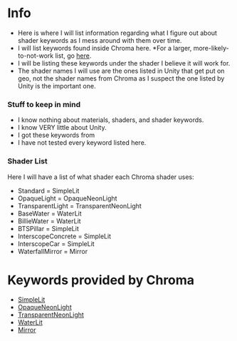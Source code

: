 # Info
- Here is where I will list information regarding what I figure out about shader keywords as I mess around with them over time.
- I will list keywords found inside Chroma here.
  *For a larger, more-likely-to-not-work list, go [here](Unverified%20Keywords/README.md).
- I will be listing these keywords under the shader I believe it will work for.
- The shader names I will use are the ones listed in Unity that get put on geo, not the shader names from Chroma as I suspect the one listed by Unity is the important one.

### Stuff to keep in mind
- I know nothing about materials, shaders, and shader keywords.
- I know VERY little about Unity.
- I got these keywords from 
- I have not tested every keyword listed here.

### Shader List
Here I will have a list of what shader each Chroma shader uses:
- Standard = SimpleLit
- OpaqueLight = OpaqueNeonLight
- TransparentLight = TransparentNeonLight
- BaseWater = WaterLit
- BillieWater = WaterLit
- BTSPillar = SimpleLit
- InterscopeConcrete = SimpleLit
- InterscopeCar = SimpleLit
- WaterfallMirror = Mirror

# Keywords provided by Chroma 
- [SimpleLit](README.md#SimpleLit)
- [OpaqueNeonLight](README.md#OpaqueNeonLight)
- [TransparentNeonLight](README.md#TransparentNeonLight)
- [WaterLit](README.md#WaterLit)
- [Mirror](README.md#Mirror)
